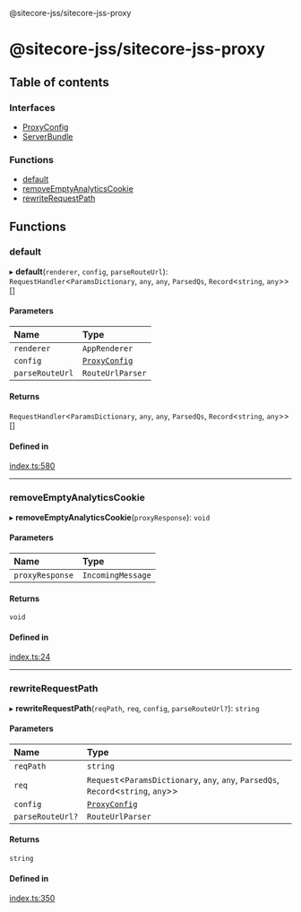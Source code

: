 @sitecore-jss/sitecore-jss-proxy

# @sitecore-jss/sitecore-jss-proxy

## Table of contents

### Interfaces

- [ProxyConfig](interfaces/ProxyConfig.md)
- [ServerBundle](interfaces/ServerBundle.md)

### Functions

- [default](README.md#default)
- [removeEmptyAnalyticsCookie](README.md#removeemptyanalyticscookie)
- [rewriteRequestPath](README.md#rewriterequestpath)

## Functions

### default

▸ **default**(`renderer`, `config`, `parseRouteUrl`): `RequestHandler`\<`ParamsDictionary`, `any`, `any`, `ParsedQs`, `Record`\<`string`, `any`\>\>[]

#### Parameters

| Name | Type |
| :------ | :------ |
| `renderer` | `AppRenderer` |
| `config` | [`ProxyConfig`](interfaces/ProxyConfig.md) |
| `parseRouteUrl` | `RouteUrlParser` |

#### Returns

`RequestHandler`\<`ParamsDictionary`, `any`, `any`, `ParsedQs`, `Record`\<`string`, `any`\>\>[]

#### Defined in

[index.ts:580](https://github.com/Sitecore/jss/blob/1ae93ce5e/packages/sitecore-jss-proxy/src/index.ts#L580)

___

### removeEmptyAnalyticsCookie

▸ **removeEmptyAnalyticsCookie**(`proxyResponse`): `void`

#### Parameters

| Name | Type |
| :------ | :------ |
| `proxyResponse` | `IncomingMessage` |

#### Returns

`void`

#### Defined in

[index.ts:24](https://github.com/Sitecore/jss/blob/1ae93ce5e/packages/sitecore-jss-proxy/src/index.ts#L24)

___

### rewriteRequestPath

▸ **rewriteRequestPath**(`reqPath`, `req`, `config`, `parseRouteUrl?`): `string`

#### Parameters

| Name | Type |
| :------ | :------ |
| `reqPath` | `string` |
| `req` | `Request`\<`ParamsDictionary`, `any`, `any`, `ParsedQs`, `Record`\<`string`, `any`\>\> |
| `config` | [`ProxyConfig`](interfaces/ProxyConfig.md) |
| `parseRouteUrl?` | `RouteUrlParser` |

#### Returns

`string`

#### Defined in

[index.ts:350](https://github.com/Sitecore/jss/blob/1ae93ce5e/packages/sitecore-jss-proxy/src/index.ts#L350)
